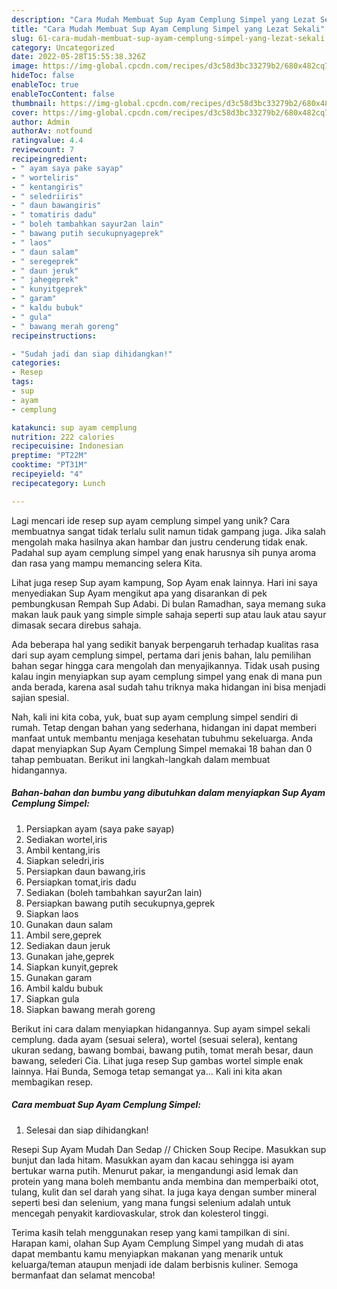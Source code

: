 ```yaml
---
description: "Cara Mudah Membuat Sup Ayam Cemplung Simpel yang Lezat Sekali"
title: "Cara Mudah Membuat Sup Ayam Cemplung Simpel yang Lezat Sekali"
slug: 61-cara-mudah-membuat-sup-ayam-cemplung-simpel-yang-lezat-sekali
category: Uncategorized
date: 2022-05-28T15:55:38.326Z
image: https://img-global.cpcdn.com/recipes/d3c58d3bc33279b2/680x482cq70/sup-ayam-cemplung-simpel-foto-resep-utama.jpg
hideToc: false
enableToc: true
enableTocContent: false
thumbnail: https://img-global.cpcdn.com/recipes/d3c58d3bc33279b2/680x482cq70/sup-ayam-cemplung-simpel-foto-resep-utama.jpg
cover: https://img-global.cpcdn.com/recipes/d3c58d3bc33279b2/680x482cq70/sup-ayam-cemplung-simpel-foto-resep-utama.jpg
author: Admin
authorAv: notfound
ratingvalue: 4.4
reviewcount: 7
recipeingredient:
- " ayam saya pake sayap"
- " worteliris"
- " kentangiris"
- " seledriiris"
- " daun bawangiris"
- " tomatiris dadu"
- " boleh tambahkan sayur2an lain"
- " bawang putih secukupnyageprek"
- " laos"
- " daun salam"
- " seregeprek"
- " daun jeruk"
- " jahegeprek"
- " kunyitgeprek"
- " garam"
- " kaldu bubuk"
- " gula"
- " bawang merah goreng"
recipeinstructions:

- "Sudah jadi dan siap dihidangkan!"
categories:
- Resep
tags:
- sup
- ayam
- cemplung

katakunci: sup ayam cemplung 
nutrition: 222 calories
recipecuisine: Indonesian
preptime: "PT22M"
cooktime: "PT31M"
recipeyield: "4"
recipecategory: Lunch

---
```





Lagi mencari ide resep sup ayam cemplung simpel yang unik? Cara membuatnya sangat tidak terlalu sulit namun tidak gampang juga. Jika salah mengolah maka hasilnya akan hambar dan justru cenderung tidak enak. Padahal sup ayam cemplung simpel yang enak harusnya sih punya aroma dan rasa yang mampu memancing selera Kita.





Lihat juga resep Sup ayam kampung, Sop Ayam enak lainnya. Hari ini saya menyediakan Sup Ayam mengikut apa yang disarankan di pek pembungkusan Rempah Sup Adabi. Di bulan Ramadhan, saya memang suka makan lauk pauk yang simple simple sahaja seperti sup atau lauk atau sayur dimasak secara direbus sahaja.

Ada beberapa hal yang sedikit banyak berpengaruh terhadap kualitas rasa dari sup ayam cemplung simpel, pertama dari jenis bahan, lalu pemilihan bahan segar hingga cara mengolah dan menyajikannya. Tidak usah pusing kalau ingin menyiapkan sup ayam cemplung simpel yang enak di mana pun anda berada, karena asal sudah tahu triknya maka hidangan ini bisa menjadi sajian spesial.






Nah, kali ini kita coba, yuk, buat sup ayam cemplung simpel sendiri di rumah. Tetap dengan bahan yang sederhana, hidangan ini dapat memberi manfaat untuk membantu menjaga kesehatan tubuhmu sekeluarga. Anda dapat menyiapkan Sup Ayam Cemplung Simpel memakai 18 bahan dan 0 tahap pembuatan. Berikut ini langkah-langkah dalam membuat hidangannya.

<!--inarticleads1-->

##### Bahan-bahan dan bumbu yang dibutuhkan dalam menyiapkan Sup Ayam Cemplung Simpel:

1. Persiapkan  ayam (saya pake sayap)
1. Sediakan  wortel,iris
1. Ambil  kentang,iris
1. Siapkan  seledri,iris
1. Persiapkan  daun bawang,iris
1. Persiapkan  tomat,iris dadu
1. Sediakan  (boleh tambahkan sayur2an lain)
1. Persiapkan  bawang putih secukupnya,geprek
1. Siapkan  laos
1. Gunakan  daun salam
1. Ambil  sere,geprek
1. Sediakan  daun jeruk
1. Gunakan  jahe,geprek
1. Siapkan  kunyit,geprek
1. Gunakan  garam
1. Ambil  kaldu bubuk
1. Siapkan  gula
1. Siapkan  bawang merah goreng


Berikut ini cara dalam menyiapkan hidangannya. Sup ayam simpel sekali cemplung. dada ayam (sesuai selera), wortel (sesuai selera), kentang ukuran sedang, bawang bombai, bawang putih, tomat merah besar, daun bawang, selederi Cia. Lihat juga resep Sup gambas wortel simple enak lainnya. Hai Bunda, Semoga tetap semangat ya… Kali ini kita akan membagikan resep. 

<!--inarticleads2-->

##### Cara membuat Sup Ayam Cemplung Simpel:


1. Selesai dan siap dihidangkan!

Resepi Sup Ayam Mudah Dan Sedap // Chicken Soup Recipe. Masukkan sup bunjut dan lada hitam. Masukkan ayam dan kacau sehingga isi ayam bertukar warna putih. Menurut pakar, ia mengandungi asid lemak dan protein yang mana boleh membantu anda membina dan memperbaiki otot, tulang, kulit dan sel darah yang sihat. Ia juga kaya dengan sumber mineral seperti besi dan selenium, yang mana fungsi selenium adalah untuk mencegah penyakit kardiovaskular, strok dan kolesterol tinggi. 

Terima kasih telah menggunakan resep yang kami tampilkan di sini. Harapan kami, olahan Sup Ayam Cemplung Simpel yang mudah di atas dapat membantu kamu menyiapkan makanan yang menarik untuk keluarga/teman ataupun menjadi ide dalam berbisnis kuliner. Semoga bermanfaat dan selamat mencoba!
